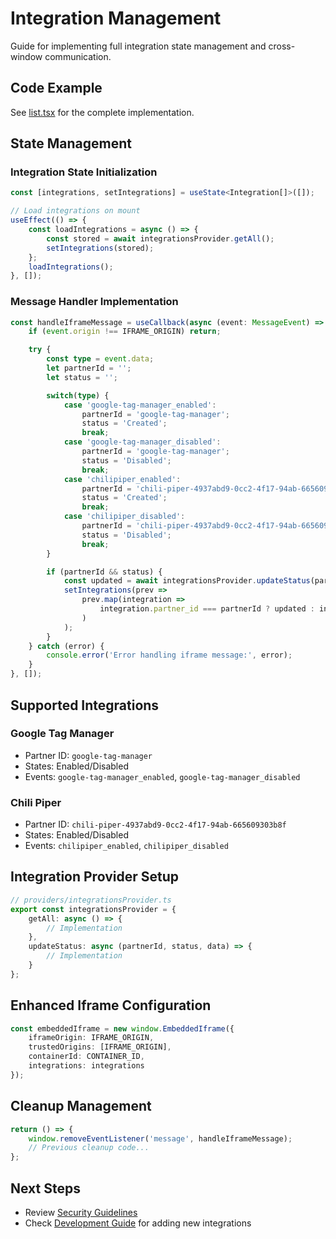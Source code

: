 # Integration Management

Guide for implementing full integration state management and cross-window communication.

## Code Example
See [list.tsx](./src/pages/integrations/list.tsx) for the complete implementation.

## State Management

### Integration State Initialization
```typescript
const [integrations, setIntegrations] = useState<Integration[]>([]);

// Load integrations on mount
useEffect(() => {
    const loadIntegrations = async () => {
        const stored = await integrationsProvider.getAll();
        setIntegrations(stored);
    };
    loadIntegrations();
}, []);
```

### Message Handler Implementation
```typescript
const handleIframeMessage = useCallback(async (event: MessageEvent) => {
    if (event.origin !== IFRAME_ORIGIN) return;

    try {
        const type = event.data;
        let partnerId = '';
        let status = '';

        switch(type) {
            case 'google-tag-manager_enabled':
                partnerId = 'google-tag-manager';
                status = 'Created';
                break;
            case 'google-tag-manager_disabled':
                partnerId = 'google-tag-manager';
                status = 'Disabled';
                break;
            case 'chilipiper_enabled':
                partnerId = 'chili-piper-4937abd9-0cc2-4f17-94ab-665609303b8f';
                status = 'Created';
                break;
            case 'chilipiper_disabled':
                partnerId = 'chili-piper-4937abd9-0cc2-4f17-94ab-665609303b8f';
                status = 'Disabled';
                break;
        }

        if (partnerId && status) {
            const updated = await integrationsProvider.updateStatus(partnerId, status, {});
            setIntegrations(prev =>
                prev.map(integration =>
                    integration.partner_id === partnerId ? updated : integration
                )
            );
        }
    } catch (error) {
        console.error('Error handling iframe message:', error);
    }
}, []);
```

## Supported Integrations

### Google Tag Manager
- Partner ID: `google-tag-manager`
- States: Enabled/Disabled
- Events: `google-tag-manager_enabled`, `google-tag-manager_disabled`

### Chili Piper
- Partner ID: `chili-piper-4937abd9-0cc2-4f17-94ab-665609303b8f`
- States: Enabled/Disabled
- Events: `chilipiper_enabled`, `chilipiper_disabled`

## Integration Provider Setup
```typescript
// providers/integrationsProvider.ts
export const integrationsProvider = {
    getAll: async () => {
        // Implementation
    },
    updateStatus: async (partnerId, status, data) => {
        // Implementation
    }
};
```

## Enhanced Iframe Configuration
```typescript
const embeddedIframe = new window.EmbeddedIframe({
    iframeOrigin: IFRAME_ORIGIN,
    trustedOrigins: [IFRAME_ORIGIN],
    containerId: CONTAINER_ID,
    integrations: integrations
});
```

## Cleanup Management
```typescript
return () => {
    window.removeEventListener('message', handleIframeMessage);
    // Previous cleanup code...
};
```

## Next Steps
- Review [Security Guidelines](./security.md)
- Check [Development Guide](./development.md) for adding new integrations